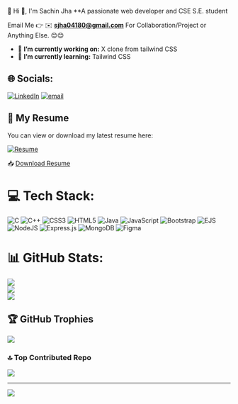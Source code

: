 💫 Hi 👋, I'm Sachin Jha
**A passionate web developer and CSE S.E. student

Email Me 👉 ✉️ **sjha04180@gmail.com** For Collaboration/Project or Anything Else. 😊😊

- 🔭 **I’m currently working on:** X clone from tailwind CSS
- 🌱 **I’m currently learning:** Tailwind CSS



## 🌐 Socials:
[![LinkedIn](https://img.shields.io/badge/LinkedIn-%230077B5.svg?logo=linkedin&logoColor=white)](https://www.linkedin.com/in/sachin-jha-b9814534a ) [![email](https://img.shields.io/badge/Email-D14836?logo=gmail&logoColor=white)](mailto:sjha04180@gmail.com) 

## 📄 My Resume

You can view or download my latest resume here:

[![Resume](https://img.shields.io/badge/View_CV-PDF-blue?logo=adobeacrobatreader&logoColor=white)](https://github.com/sjha04180/sjha04180/blob/main/My_Resume.pdf)

📥 [Download Resume](https://github.com/sjha04180/sjha04180/raw/main/My_Resume.pdf)


# 💻 Tech Stack:
![C](https://img.shields.io/badge/c-%2300599C.svg?style=for-the-badge&logo=c&logoColor=white) ![C++](https://img.shields.io/badge/c++-%2300599C.svg?style=for-the-badge&logo=c%2B%2B&logoColor=white) ![CSS3](https://img.shields.io/badge/css3-%231572B6.svg?style=for-the-badge&logo=css3&logoColor=white) ![HTML5](https://img.shields.io/badge/html5-%23E34F26.svg?style=for-the-badge&logo=html5&logoColor=white) ![Java](https://img.shields.io/badge/java-%23ED8B00.svg?style=for-the-badge&logo=openjdk&logoColor=white) ![JavaScript](https://img.shields.io/badge/javascript-%23323330.svg?style=for-the-badge&logo=javascript&logoColor=%23F7DF1E) ![Bootstrap](https://img.shields.io/badge/bootstrap-%238511FA.svg?style=for-the-badge&logo=bootstrap&logoColor=white) ![EJS](https://img.shields.io/badge/ejs-%23B4CA65.svg?style=for-the-badge&logo=ejs&logoColor=black) ![NodeJS](https://img.shields.io/badge/node.js-6DA55F?style=for-the-badge&logo=node.js&logoColor=white) ![Express.js](https://img.shields.io/badge/express.js-%23404d59.svg?style=for-the-badge&logo=express&logoColor=%2361DAFB) ![MongoDB](https://img.shields.io/badge/MongoDB-%234ea94b.svg?style=for-the-badge&logo=mongodb&logoColor=white) ![Figma](https://img.shields.io/badge/figma-%23F24E1E.svg?style=for-the-badge&logo=figma&logoColor=white)
# 📊 GitHub Stats:
![](https://github-readme-stats.vercel.app/api?username=sjha04180&theme=synthwave&hide_border=false&include_all_commits=true&count_private=false)<br/>
![](https://nirzak-streak-stats.vercel.app/?user=sjha04180&theme=synthwave&hide_border=false)<br/>
![](https://github-readme-stats.vercel.app/api/top-langs/?username=sjha04180&theme=synthwave&hide_border=false&include_all_commits=true&count_private=false&layout=compact)

## 🏆 GitHub Trophies
![](https://github-profile-trophy.vercel.app/?username=sjha04180&theme=radical&no-frame=false&no-bg=true&margin-w=4)

### 🔝 Top Contributed Repo
![](https://github-contributor-stats.vercel.app/api?username=sjha04180&limit=5&theme=dark&combine_all_yearly_contributions=true)

---
[![](https://visitcount.itsvg.in/api?id=sjha04180&icon=0&color=0)](https://visitcount.itsvg.in)

<!-- Proudly created with GPRM ( https://gprm.itsvg.in ) -->
